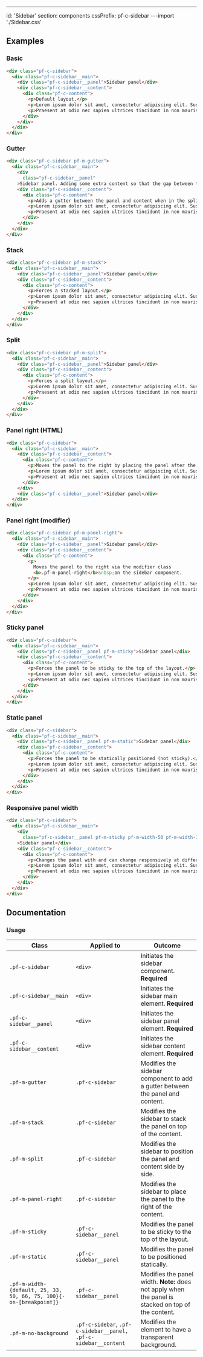 ---
id: 'Sidebar'
section: components
cssPrefix: pf-c-sidebar
---import './Sidebar.css'

## Examples

### Basic

```html
<div class="pf-c-sidebar">
  <div class="pf-c-sidebar__main">
    <div class="pf-c-sidebar__panel">Sidebar panel</div>
    <div class="pf-c-sidebar__content">
      <div class="pf-c-content">
        <p>Default layout.</p>
        <p>Lorem ipsum dolor sit amet, consectetur adipiscing elit. Suspendisse dapibus nulla id augue dictum commodo. Donec mollis arcu massa, sollicitudin venenatis est rutrum vitae. Integer pulvinar ligula at augue mollis, ac pulvinar arcu semper. Maecenas nisi lorem, malesuada ac lectus nec, porta pretium neque. Ut convallis libero sit amet metus mattis, vel facilisis lorem malesuada. Duis consectetur ante sit amet magna efficitur, a interdum leo vulputate.</p>
        <p>Praesent at odio nec sapien ultrices tincidunt in non mauris. Orci varius natoque penatibus et magnis dis parturient montes, nascetur ridiculus mus. Duis consectetur nisl quis facilisis faucibus. Sed eu bibendum risus. Suspendisse porta euismod tortor, at elementum odio suscipit sed. Cras eget ultrices urna, ac feugiat lectus. Integer a pharetra velit, in imperdiet mi. Phasellus vel hendrerit velit. Vestibulum ut augue vitae erat vulputate bibendum a ut magna.</p>
      </div>
    </div>
  </div>
</div>

```

### Gutter

```html
<div class="pf-c-sidebar pf-m-gutter">
  <div class="pf-c-sidebar__main">
    <div
      class="pf-c-sidebar__panel"
    >Sidebar panel. Adding some extra content so that the gap between the panel and content area is better illustrated in this example.</div>
    <div class="pf-c-sidebar__content">
      <div class="pf-c-content">
        <p>Adds a gutter between the panel and content when in the split layout.</p>
        <p>Lorem ipsum dolor sit amet, consectetur adipiscing elit. Suspendisse dapibus nulla id augue dictum commodo. Donec mollis arcu massa, sollicitudin venenatis est rutrum vitae. Integer pulvinar ligula at augue mollis, ac pulvinar arcu semper. Maecenas nisi lorem, malesuada ac lectus nec, porta pretium neque. Ut convallis libero sit amet metus mattis, vel facilisis lorem malesuada. Duis consectetur ante sit amet magna efficitur, a interdum leo vulputate.</p>
        <p>Praesent at odio nec sapien ultrices tincidunt in non mauris. Orci varius natoque penatibus et magnis dis parturient montes, nascetur ridiculus mus. Duis consectetur nisl quis facilisis faucibus. Sed eu bibendum risus. Suspendisse porta euismod tortor, at elementum odio suscipit sed. Cras eget ultrices urna, ac feugiat lectus. Integer a pharetra velit, in imperdiet mi. Phasellus vel hendrerit velit. Vestibulum ut augue vitae erat vulputate bibendum a ut magna.</p>
      </div>
    </div>
  </div>
</div>

```

### Stack

```html
<div class="pf-c-sidebar pf-m-stack">
  <div class="pf-c-sidebar__main">
    <div class="pf-c-sidebar__panel">Sidebar panel</div>
    <div class="pf-c-sidebar__content">
      <div class="pf-c-content">
        <p>Forces a stacked layout.</p>
        <p>Lorem ipsum dolor sit amet, consectetur adipiscing elit. Suspendisse dapibus nulla id augue dictum commodo. Donec mollis arcu massa, sollicitudin venenatis est rutrum vitae. Integer pulvinar ligula at augue mollis, ac pulvinar arcu semper. Maecenas nisi lorem, malesuada ac lectus nec, porta pretium neque. Ut convallis libero sit amet metus mattis, vel facilisis lorem malesuada. Duis consectetur ante sit amet magna efficitur, a interdum leo vulputate.</p>
        <p>Praesent at odio nec sapien ultrices tincidunt in non mauris. Orci varius natoque penatibus et magnis dis parturient montes, nascetur ridiculus mus. Duis consectetur nisl quis facilisis faucibus. Sed eu bibendum risus. Suspendisse porta euismod tortor, at elementum odio suscipit sed. Cras eget ultrices urna, ac feugiat lectus. Integer a pharetra velit, in imperdiet mi. Phasellus vel hendrerit velit. Vestibulum ut augue vitae erat vulputate bibendum a ut magna.</p>
      </div>
    </div>
  </div>
</div>

```

### Split

```html
<div class="pf-c-sidebar pf-m-split">
  <div class="pf-c-sidebar__main">
    <div class="pf-c-sidebar__panel">Sidebar panel</div>
    <div class="pf-c-sidebar__content">
      <div class="pf-c-content">
        <p>Forces a split layout.</p>
        <p>Lorem ipsum dolor sit amet, consectetur adipiscing elit. Suspendisse dapibus nulla id augue dictum commodo. Donec mollis arcu massa, sollicitudin venenatis est rutrum vitae. Integer pulvinar ligula at augue mollis, ac pulvinar arcu semper. Maecenas nisi lorem, malesuada ac lectus nec, porta pretium neque. Ut convallis libero sit amet metus mattis, vel facilisis lorem malesuada. Duis consectetur ante sit amet magna efficitur, a interdum leo vulputate.</p>
        <p>Praesent at odio nec sapien ultrices tincidunt in non mauris. Orci varius natoque penatibus et magnis dis parturient montes, nascetur ridiculus mus. Duis consectetur nisl quis facilisis faucibus. Sed eu bibendum risus. Suspendisse porta euismod tortor, at elementum odio suscipit sed. Cras eget ultrices urna, ac feugiat lectus. Integer a pharetra velit, in imperdiet mi. Phasellus vel hendrerit velit. Vestibulum ut augue vitae erat vulputate bibendum a ut magna.</p>
      </div>
    </div>
  </div>
</div>

```

### Panel right (HTML)

```html
<div class="pf-c-sidebar">
  <div class="pf-c-sidebar__main">
    <div class="pf-c-sidebar__content">
      <div class="pf-c-content">
        <p>Moves the panel to the right by placing the panel after the content in the HTML.</p>
        <p>Lorem ipsum dolor sit amet, consectetur adipiscing elit. Suspendisse dapibus nulla id augue dictum commodo. Donec mollis arcu massa, sollicitudin venenatis est rutrum vitae. Integer pulvinar ligula at augue mollis, ac pulvinar arcu semper. Maecenas nisi lorem, malesuada ac lectus nec, porta pretium neque. Ut convallis libero sit amet metus mattis, vel facilisis lorem malesuada. Duis consectetur ante sit amet magna efficitur, a interdum leo vulputate.</p>
        <p>Praesent at odio nec sapien ultrices tincidunt in non mauris. Orci varius natoque penatibus et magnis dis parturient montes, nascetur ridiculus mus. Duis consectetur nisl quis facilisis faucibus. Sed eu bibendum risus. Suspendisse porta euismod tortor, at elementum odio suscipit sed. Cras eget ultrices urna, ac feugiat lectus. Integer a pharetra velit, in imperdiet mi. Phasellus vel hendrerit velit. Vestibulum ut augue vitae erat vulputate bibendum a ut magna.</p>
      </div>
    </div>
    <div class="pf-c-sidebar__panel">Sidebar panel</div>
  </div>
</div>

```

### Panel right (modifier)

```html
<div class="pf-c-sidebar pf-m-panel-right">
  <div class="pf-c-sidebar__main">
    <div class="pf-c-sidebar__panel">Sidebar panel</div>
    <div class="pf-c-sidebar__content">
      <div class="pf-c-content">
        <p>
          Moves the panel to the right via the modifier class
          <b>.pf-m-panel-right</b>&nbsp;on the sidebar component.
        </p>
        <p>Lorem ipsum dolor sit amet, consectetur adipiscing elit. Suspendisse dapibus nulla id augue dictum commodo. Donec mollis arcu massa, sollicitudin venenatis est rutrum vitae. Integer pulvinar ligula at augue mollis, ac pulvinar arcu semper. Maecenas nisi lorem, malesuada ac lectus nec, porta pretium neque. Ut convallis libero sit amet metus mattis, vel facilisis lorem malesuada. Duis consectetur ante sit amet magna efficitur, a interdum leo vulputate.</p>
        <p>Praesent at odio nec sapien ultrices tincidunt in non mauris. Orci varius natoque penatibus et magnis dis parturient montes, nascetur ridiculus mus. Duis consectetur nisl quis facilisis faucibus. Sed eu bibendum risus. Suspendisse porta euismod tortor, at elementum odio suscipit sed. Cras eget ultrices urna, ac feugiat lectus. Integer a pharetra velit, in imperdiet mi. Phasellus vel hendrerit velit. Vestibulum ut augue vitae erat vulputate bibendum a ut magna.</p>
      </div>
    </div>
  </div>
</div>

```

### Sticky panel

```html
<div class="pf-c-sidebar">
  <div class="pf-c-sidebar__main">
    <div class="pf-c-sidebar__panel pf-m-sticky">Sidebar panel</div>
    <div class="pf-c-sidebar__content">
      <div class="pf-c-content">
        <p>Forces the panel to be sticky to the top of the layout.</p>
        <p>Lorem ipsum dolor sit amet, consectetur adipiscing elit. Suspendisse dapibus nulla id augue dictum commodo. Donec mollis arcu massa, sollicitudin venenatis est rutrum vitae. Integer pulvinar ligula at augue mollis, ac pulvinar arcu semper. Maecenas nisi lorem, malesuada ac lectus nec, porta pretium neque. Ut convallis libero sit amet metus mattis, vel facilisis lorem malesuada. Duis consectetur ante sit amet magna efficitur, a interdum leo vulputate.</p>
        <p>Praesent at odio nec sapien ultrices tincidunt in non mauris. Orci varius natoque penatibus et magnis dis parturient montes, nascetur ridiculus mus. Duis consectetur nisl quis facilisis faucibus. Sed eu bibendum risus. Suspendisse porta euismod tortor, at elementum odio suscipit sed. Cras eget ultrices urna, ac feugiat lectus. Integer a pharetra velit, in imperdiet mi. Phasellus vel hendrerit velit. Vestibulum ut augue vitae erat vulputate bibendum a ut magna.</p>
      </div>
    </div>
  </div>
</div>

```

### Static panel

```html
<div class="pf-c-sidebar">
  <div class="pf-c-sidebar__main">
    <div class="pf-c-sidebar__panel pf-m-static">Sidebar panel</div>
    <div class="pf-c-sidebar__content">
      <div class="pf-c-content">
        <p>Forces the panel to be statically positioned (not sticky).</p>
        <p>Lorem ipsum dolor sit amet, consectetur adipiscing elit. Suspendisse dapibus nulla id augue dictum commodo. Donec mollis arcu massa, sollicitudin venenatis est rutrum vitae. Integer pulvinar ligula at augue mollis, ac pulvinar arcu semper. Maecenas nisi lorem, malesuada ac lectus nec, porta pretium neque. Ut convallis libero sit amet metus mattis, vel facilisis lorem malesuada. Duis consectetur ante sit amet magna efficitur, a interdum leo vulputate.</p>
        <p>Praesent at odio nec sapien ultrices tincidunt in non mauris. Orci varius natoque penatibus et magnis dis parturient montes, nascetur ridiculus mus. Duis consectetur nisl quis facilisis faucibus. Sed eu bibendum risus. Suspendisse porta euismod tortor, at elementum odio suscipit sed. Cras eget ultrices urna, ac feugiat lectus. Integer a pharetra velit, in imperdiet mi. Phasellus vel hendrerit velit. Vestibulum ut augue vitae erat vulputate bibendum a ut magna.</p>
      </div>
    </div>
  </div>
</div>

```

### Responsive panel width

```html
<div class="pf-c-sidebar">
  <div class="pf-c-sidebar__main">
    <div
      class="pf-c-sidebar__panel pf-m-sticky pf-m-width-50 pf-m-width-33-on-lg pf-m-width-75-on-xl"
    >Sidebar panel</div>
    <div class="pf-c-sidebar__content">
      <div class="pf-c-content">
        <p>Changes the panel with and can change responsively at different breakpoints.</p>
        <p>Lorem ipsum dolor sit amet, consectetur adipiscing elit. Suspendisse dapibus nulla id augue dictum commodo. Donec mollis arcu massa, sollicitudin venenatis est rutrum vitae. Integer pulvinar ligula at augue mollis, ac pulvinar arcu semper. Maecenas nisi lorem, malesuada ac lectus nec, porta pretium neque. Ut convallis libero sit amet metus mattis, vel facilisis lorem malesuada. Duis consectetur ante sit amet magna efficitur, a interdum leo vulputate.</p>
        <p>Praesent at odio nec sapien ultrices tincidunt in non mauris. Orci varius natoque penatibus et magnis dis parturient montes, nascetur ridiculus mus. Duis consectetur nisl quis facilisis faucibus. Sed eu bibendum risus. Suspendisse porta euismod tortor, at elementum odio suscipit sed. Cras eget ultrices urna, ac feugiat lectus. Integer a pharetra velit, in imperdiet mi. Phasellus vel hendrerit velit. Vestibulum ut augue vitae erat vulputate bibendum a ut magna.</p>
      </div>
    </div>
  </div>
</div>

```

## Documentation

### Usage

| Class                                                              | Applied to                                                      | Outcome                                                                                             |
| ------------------------------------------------------------------ | --------------------------------------------------------------- | --------------------------------------------------------------------------------------------------- |
| `.pf-c-sidebar`                                                    | `<div>`                                                         | Initiates the sidebar component. **Required**                                                       |
| `.pf-c-sidebar__main`                                              | `<div>`                                                         | Initiates the sidebar main element. **Required**                                                    |
| `.pf-c-sidebar__panel`                                             | `<div>`                                                         | Initiates the sidebar panel element. **Required**                                                   |
| `.pf-c-sidebar__content`                                           | `<div>`                                                         | Initiates the sidebar content element. **Required**                                                 |
| `.pf-m-gutter`                                                     | `.pf-c-sidebar`                                                 | Modifies the sidebar component to add a gutter between the panel and content.                       |
| `.pf-m-stack`                                                      | `.pf-c-sidebar`                                                 | Modifies the sidebar to stack the panel on top of the content.                                      |
| `.pf-m-split`                                                      | `.pf-c-sidebar`                                                 | Modifies the sidebar to position the panel and content side by side.                                |
| `.pf-m-panel-right`                                                | `.pf-c-sidebar`                                                 | Modifies the sidebar to place the panel to the right of the content.                                |
| `.pf-m-sticky`                                                     | `.pf-c-sidebar__panel`                                          | Modifies the panel to be sticky to the top of the layout.                                           |
| `.pf-m-static`                                                     | `.pf-c-sidebar__panel`                                          | Modifies the panel to be positioned statically.                                                     |
| `.pf-m-width-{default, 25, 33, 50, 66, 75, 100}{-on-[breakpoint]}` | `.pf-c-sidebar__panel`                                          | Modifies the panel width. **Note:** does not apply when the panel is stacked on top of the content. |
| `.pf-m-no-background`                                              | `.pf-c-sidebar`, `.pf-c-sidebar__panel, .pf-c-sidebar__content` | Modifies the element to have a transparent background.                                              |
